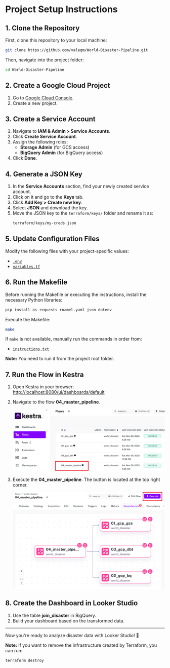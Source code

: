 # Project Setup Instructions

## 1. Clone the Repository
First, clone this repository to your local machine:
```sh
git clone https://github.com/valeqm/World-Disaster-Pipeline.git
```
Then, navigate into the project folder:
```sh
cd World-Disaster-Pipeline
```

## 2. Create a Google Cloud Project
1. Go to [Google Cloud Console](https://console.cloud.google.com/).
2. Create a new project.

## 3. Create a Service Account
1. Navigate to **IAM & Admin > Service Accounts**.
2. Click **Create Service Account**.
3. Assign the following roles:
   - **Storage Admin** (for GCS access)
   - **BigQuery Admin** (for BigQuery access)
4. Click **Done**.

## 4. Generate a JSON Key
1. In the **Service Accounts** section, find your newly created service account.
2. Click on it and go to the **Keys** tab.
3. Click **Add Key > Create new key**.
4. Select **JSON** and download the key.
5. Move the JSON key to the `terraform/keys/` folder and rename it as:
   ```sh
   terraform/keys/my-creds.json
   ```

## 5. Update Configuration Files
Modify the following files with your project-specific values:
- [`.env`](../.env)
- [`variables.tf`](/terraform/variables.tf)

## 6. Run the Makefile
Before running the Makefile or executing the instructions, install the necessary Python libraries:
```sh
pip install os requests ruamel.yaml json dotenv
```
Execute the Makefile:
```sh
make
```
If `make` is not available, manually run the commands in order from:
- [`instructions.txt`](/docs/instructions.txt)

**Note:** You need to run it from the project root folder.

## 7. Run the Flow in Kestra
1. Open Kestra in your browser: [http://localhost:8080/ui/dashboards/default](http://localhost:8080/ui/dashboards/default)
2. Navigate to the flow **04_master_pipeline**.
   
   ![Navigate to flow_04](/docs/images/flow_04%20(1).png)
   
3. Execute the **04_master_pipeline**. The button is located at the top right corner.
   
   ![Execute master_pipeline](/docs/images/flow_04%20(2).png)

## 8. Create the Dashboard in Looker Studio
1. Use the table **join_disaster** in BigQuery.
2. Build your dashboard based on the transformed data.

---
Now you're ready to analyze disaster data with Looker Studio! 🚀

**Note:** If you want to remove the infrastructure created by Terraform, you can run:
```sh
terraform destroy
```

